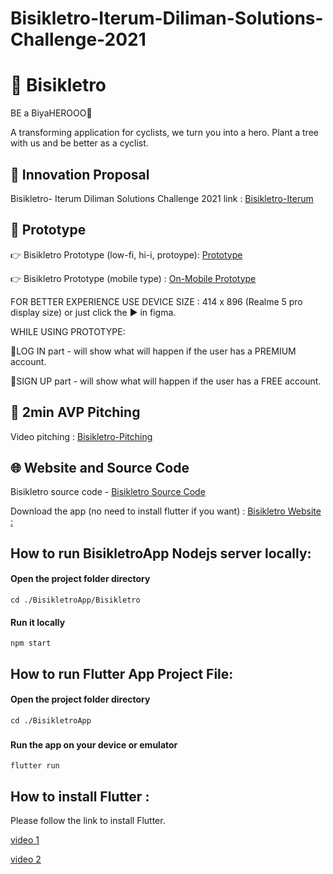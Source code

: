 # Bisikletro-Iterum-Diliman-Solutions-Challenge-2021

# 🚴 Bisikletro 

BE a BiyaHEROOO🦸

A transforming application for cyclists, we turn you into a hero. Plant a tree with us and be better as a cyclist.

## 📌 Innovation Proposal

Bisikletro- Iterum Diliman Solutions Challenge 2021 link : [Bisikletro-Iterum](https://drive.google.com/drive/folders/1bDVGBFry6RFWsQ1dWYjxwSlfqI9WjI2H?usp=sharing) 


## 📌 Prototype
👉 Bisikletro Prototype (low-fi, hi-i, protoype): [Prototype](https://www.figma.com/file/TYNJDs3V3E5ORQso2v6JN8/Bisikletro?node-id=0%3A1) 

👉 Bisikletro Prototype (mobile type) : [On-Mobile Prototype](https://www.figma.com/proto/TYNJDs3V3E5ORQso2v6JN8/Bisikletro?node-id=1%3A933&scaling=scale-down&page-id=0%3A1)

FOR BETTER EXPERIENCE USE DEVICE SIZE : 414 x 896 (Realme 5 pro display size) or just click the ▶️ in figma.

WHILE USING PROTOTYPE:
 
📌LOG IN part - will show what will happen if the user has a PREMIUM account.

📌SIGN UP part - will show what will happen if the user has a FREE account.


## 📌 2min AVP Pitching
Video pitching : [Bisikletro-Pitching](https://www.youtube.com/watch?v=dr9YJeUZ8h0)



## 🌐 Website and Source Code 
Bisikletro source code - [Bisikletro Source Code](https://github.com/NeekoNeeko/Bisikletro-Iterum-Diliman-Solutions-Challenge-2021)

Download the app (no need to install flutter if you want) : [Bisikletro Website : ]( https://bisikletro.df.r.appspot.com/?fbclid=IwAR2-BSjoKu4N9h_v5_6dDpJqciLmeO7mnw3E3qIV__lJBt9v2eGMLdlEiFE)


## How to run BisikletroApp Nodejs server locally:

#### Open the project folder directory
```console
cd ./BisikletroApp/Bisikletro
```
#### Run it locally
```console
npm start
```
### 

## How to run Flutter App Project File:
#### Open the project folder directory
```console
cd ./BisikletroApp
```
### 

#### Run the app on your device or emulator
```console
flutter run
```

## How to install Flutter : 
Please follow the link  to install Flutter.

[video 1](https://www.youtube.com/watch?v=Z2ugnpCQuyw)

[video 2](https://www.youtube.com/watch?v=8YlJ9RjdpkA)


